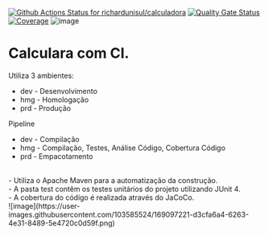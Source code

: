 [![Github Actions Status for richardunisul/calculadora](https://github.com/richardunisul/calculadora/workflows/Integra%C3%A7%C3%A3o%20continua%20de%20Java%20com%20Maven/badge.svg)](https://github.com/richardunisul/calculadora/actions) 
[![Quality Gate Status](https://sonarcloud.io/api/project_badges/measure?project=calculadora&metric=alert_status)](https://sonarcloud.io/summary/new_code?id=calculadora)
[![Coverage](https://sonarcloud.io/api/project_badges/measure?project=calculadora&metric=coverage)](https://sonarcloud.io/component_measures?id=calculadora&metric=coverage)
![image](https://user-images.githubusercontent.com/103585524/169096950-ad19ecad-1ca7-45c6-9a89-9d71e3bdd980.png)

# Calculara com CI.
Utiliza 3 ambientes:
- dev - Desenvolvimento
- hmg - Homologação
- prd - Produção

Pipeline 
- dev - Compilação 
- hmg - Compilação, Testes, Análise Código, Cobertura Código
- prd - Empacotamento

<br>
- Utiliza o Apache Maven para a automatização da construção.<br>
- A pasta test contêm os testes unitários do projeto utilizando JUnit 4.<br>
- A cobertura do código é realizada através do JaCoCo.<br>
![image](https://user-images.githubusercontent.com/103585524/169097221-d3cfa6a4-6263-4e31-8489-5e4720c0d59f.png)
